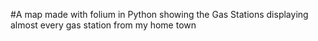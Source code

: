 #A map made with folium in Python showing the Gas Stations displaying almost every gas station from my home town
